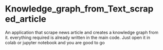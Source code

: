 # Knowledge_graph_from_Text_scraped_article
An application that scrape news article and creates a knowledge graph from it.
everything required is already written in the main code. Just open it in colab or jupyter notebook and you are good to go
